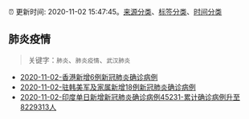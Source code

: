 :alarm_clock: 更新时间: 2020-11-02 15:47:45。[来源分类](../README.md)、[标签分类](../TAGS.md)、[时间分类](../TIMELINE.md)

## 肺炎疫情


> 关键字：`肺炎`、`肺炎疫情`、`武汉肺炎`



- [2020-11-02-香港新增6例新冠肺炎确诊病例](http://app.cctv.com/special/cportal/detail/arti/index.html?id=Arti8ad8oaaYCEEChXCQbznj201102&isfromapp=1) 
- [2020-11-02-驻韩美军及家属新增18例新冠肺炎确诊病例](http://app.cctv.com/special/cportal/detail/arti/index.html?id=ArtiWXjvd8euHXTRBl37uEHv201102&isfromapp=1) 
- [2020-11-02-印度单日新增新冠肺炎确诊病例45231-累计确诊病例升至8229313人](http://app.cctv.com/special/cportal/detail/arti/index.html?id=ArtiUIuZoI9s7C2H3H5iu2FU201102&isfromapp=1) 